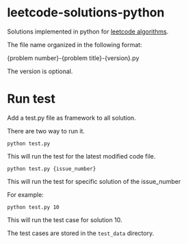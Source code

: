 # leetcode-solutions-python

Solutions implemented in python for [leetcode algorithms](https://leetcode.com/problemset/algorithms/).

The file name organized in the following format:

{problem number}-{problem title}-{version}.py

The version is optional.

# Run test

Add a test.py file as framework to all solution.

There are two way to run it.

    python test.py

This will run the test for the latest modified code file.

    python test.py {issue_number}

This will run the test for specific solution of the issue_number

For example:

    python test.py 10

This will run the test case for solution 10.

The test cases are stored in the `test_data` directory.